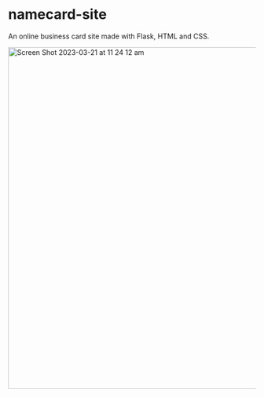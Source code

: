 # namecard-site
An online business card site made with Flask, HTML and CSS.

<img width="697" alt="Screen Shot 2023-03-21 at 11 24 12 am" src="https://user-images.githubusercontent.com/113362369/226493112-d3b40e1c-8730-4729-8305-ca07646b9441.png">

